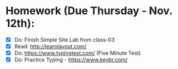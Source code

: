 # Homework (Due Thursday - Nov. 12th):

- [x] Do: Finish Simple Site Lab from class-03
- [x] Read: http://learnlayout.com/
- [x] Do: https://www.typingtest.com/ (Five Minute Test)
- [x] Do: Practice Typing - https://www.keybr.com/
